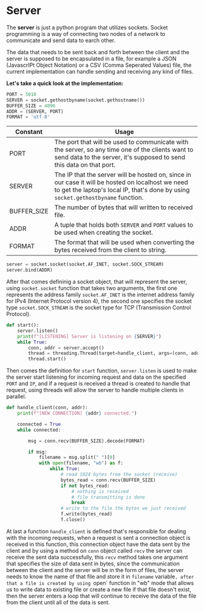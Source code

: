 # Server

The **server** is just a python program that utilizes sockets. Socket programming is a way of connecting two nodes of a network to communicate and send data to earch other.

The data that needs to be sent back and forth between the client and the server is supposed to be encapsulated in a file, for example a JSON (JavascrIPt Object Notation) or a CSV (Comma Seperated Values) file, the current implementation can handle sending and receiving any kind of files.

**Let's take a quick look at the implementation:**

```python
PORT = 5010
SERVER = socket.gethostbyname(socket.gethostname())
BUFFER_SIZE = 4096
ADDR = (SERVER, PORT)
FORMAT = 'utf-8'
```

| Constant    | Usage                                                                                                                                                                                  |
| ----------- | -------------------------------------------------------------------------------------------------------------------------------------------------------------------------------------- |
| PORT        | The port that will be used to communicate with the server, so any time one of the clients want to send data to the server, it's supposed to send this data on that port.               |
| SERVER      | The IP that the server will be hosted on, since in our case it will be hosted on localhost we need to get the laptop's local IP, that's done by using `socket.gethostbyname` function. |
| BUFFER_SIZE | The number of bytes that will written to received file.                                                                                                                                |
| ADDR        | A tuple that holds both `SERVER` and `PORT` values to be used when creating the socket.                                                                                                |
| FORMAT      | The format that will be used when converting the bytes received from the client to string.                                                                                             |

```python
server = socket.socket(socket.AF_INET, socket.SOCK_STREAM)
server.bind(ADDR)
```

After that comes defininig a socket object, that will represent the server, using `socket.socket` function that takes two arguments, the first one represents the address family `socket.AF_INET` is the internet address family for IPv4 (Internet Protocol version 4), the second one specifies the socket type `socket.SOCK_STREAM` is the socket type for TCP (Transmission Control Protocol).

```python
def start():
    server.listen()
    print(f"[LISTENING] Server is listening on {SERVER}")
    while True:
        conn, addr = server.accept()
        thread = threading.Thread(target=handle_client, args=(conn, addr))
        thread.start()
```

Then comes the definition for `start` function, `server.listen` is used to make the server start listening for incoming request and data on the specified `PORT` and `IP`, and if a request is received a thread is created to handle that request, using threads will allow the server to handle multiple clients in parallel.

```python
def handle_client(conn, addr):
    print(f"[NEW CONNECTION] {addr} connected.")

    connected = True
    while connected:

        msg = conn.recv(BUFFER_SIZE).decode(FORMAT)

        if msg:
            filename = msg.split(" ")[0]
            with open(filename, "wb") as f:
                while True:
                    # read 1024 bytes from the socket (receive)
                    bytes_read = conn.recv(BUFFER_SIZE)
                    if not bytes_read:
                        # nothing is received
                        # file transmitting is done
                        break
                    # write to the file the bytes we just received
                    f.write(bytes_read)
                    f.close()
```

At last a function `handle_client` is defined that's responsible for dealing with the incoming requests, when a request is sent a connection object is received in this function, this connection object have the data sent by the client and by using a method on `conn` object called `recv` the server can receive the sent data successfully, this `recv` method takes one argument that specifies the size of data sent in bytes, since the communication between the client and the server will be in the form of files, the server needs to know the name of that file and store it in `filename` variable`, after that a file is created by using `open` function in "wb" mode that allows us to write data to existing file or create a new file if that file doesn't exist, then the server enters a loop that will continue to receive the data of the file from the client until all of the data is sent.

